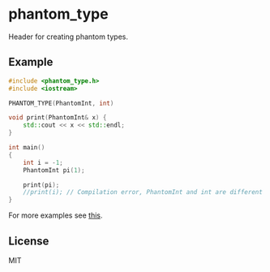 # phantom_type
Header for creating phantom types.

## Example
```C++
#include <phantom_type.h>
#include <iostream>

PHANTOM_TYPE(PhantomInt, int)

void print(PhantomInt& x) {
	std::cout << x << std::endl;
}

int main()
{
	int i = -1;
	PhantomInt pi(1);

	print(pi);
	//print(i);	// Compilation error, PhantomInt and int are different types
}
```
For more examples see [this](example/example/Source.cpp).

## License
MIT
